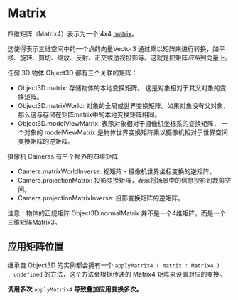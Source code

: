 # Matrix

四维矩阵（Matrix4）表示为一个 4x4 [matrix](https://en.wikipedia.org/wiki/Matrix_(mathematics))。

这使得表示三维空间中的一个点的向量Vector3
通过乘以矩阵来进行转换，如平移、旋转、剪切、缩放、反射、正交或透视投影等。这就是把矩阵*应用*到向量上。

任何 3D 物体 Object3D 都有三个关联的矩阵：

- Object3D.matrix: 存储物体的本地变换矩阵。 这是对象相对于其父对象的变换矩阵。
- Object3D.matrixWorld: 对象的全局或世界变换矩阵。如果对象没有父对象，那么这与存储在矩阵matrix中的本地变换矩阵相同。
- Object3D.modelViewMatrix: 表示对象相对于摄像机坐标系的变换矩阵， 一个对象的 modelViewMatrix 是物体世界变换矩阵乘以摄像机相对于世界空间变换矩阵的逆矩阵。

摄像机 Cameras 有三个额外的四维矩阵:

- Camera.matrixWorldInverse: 视矩阵 - 摄像机世界坐标变换的逆矩阵。
- Camera.projectionMatrix: 投影变换矩阵，表示将场景中的信息投影到裁剪空间。
- Camera.projectionMatrixInverse: 投影变换矩阵的逆矩阵。

注意：物体的正规矩阵 Object3D.normalMatrix 并不是一个4维矩阵，而是一个三维矩阵Matrix3。

## 应用矩阵位置

继承自 Object3D 的实例都会拥有一个 `applyMatrix4 ( matrix : Matrix4 ) : undefined` 的方法，这个方法会根据传递的 Matrix4 矩阵来设置对应的变换。

**调用多次** `applyMatrix4` **导致叠加应用变换多次。**